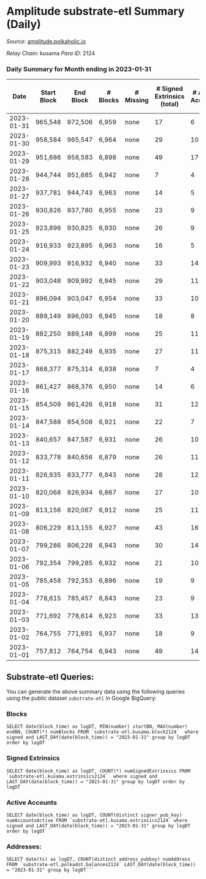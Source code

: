 # Amplitude substrate-etl Summary (Daily)

_Source_: [amplitude.polkaholic.io](https://amplitude.polkaholic.io)

*Relay Chain*: kusama
*Para ID*: 2124



### Daily Summary for Month ending in 2023-01-31


| Date | Start Block | End Block | # Blocks | # Missing | # Signed Extrinsics (total) | # Active Accounts | # Addresses with Balances | # Events | # Transfers | # XCM Transfers In | # XCM Transfers Out |
| ---- | ----------- | --------- | -------- | --------- | --------------------------- | ----------------- | ------------------------- | -------- | ----------- | ------------------ | ------------------- |
| 2023-01-31 | 965,548 | 972,506 | 6,959 | none | 17 | 6 | 727 | 14,046 |   |   |   |
| 2023-01-30 | 958,584 | 965,547 | 6,964 | none | 29 | 10 | 727 | 14,139 |   |   |   |
| 2023-01-29 | 951,686 | 958,583 | 6,898 | none | 49 | 17 | 727 | 14,119 |   |   |   |
| 2023-01-28 | 944,744 | 951,685 | 6,942 | none | 7 | 4 | 727 | 13,954 |   |   |   |
| 2023-01-27 | 937,781 | 944,743 | 6,963 | none | 14 | 5 | 727 | 14,040 |   |   |   |
| 2023-01-26 | 930,826 | 937,780 | 6,955 | none | 23 | 9 | 727 | 14,079 |   |   |   |
| 2023-01-25 | 923,896 | 930,825 | 6,930 | none | 26 | 9 | 727 | 14,049 |   |   |   |
| 2023-01-24 | 916,933 | 923,895 | 6,963 | none | 16 | 5 | 727 | 14,047 |   |   |   |
| 2023-01-23 | 909,993 | 916,932 | 6,940 | none | 33 | 14 | 727 | 14,118 |   |   |   |
| 2023-01-22 | 903,048 | 909,992 | 6,945 | none | 29 | 11 | 727 | 14,105 |   |   |   |
| 2023-01-21 | 896,094 | 903,047 | 6,954 | none | 33 | 10 | 727 | 14,144 |   |   |   |
| 2023-01-20 | 889,149 | 896,093 | 6,945 | none | 18 | 8 | 727 | 14,031 |   |   |   |
| 2023-01-19 | 882,250 | 889,148 | 6,899 | none | 25 | 11 | 727 | 13,982 |   |   |   |
| 2023-01-18 | 875,315 | 882,249 | 6,935 | none | 27 | 11 | 727 | 14,069 |   |   |   |
| 2023-01-17 | 868,377 | 875,314 | 6,938 | none | 7 | 4 | 727 | 13,944 |   |   |   |
| 2023-01-16 | 861,427 | 868,376 | 6,950 | none | 14 | 6 | 727 | 14,017 |   |   |   |
| 2023-01-15 | 854,509 | 861,426 | 6,918 | none | 31 | 12 | 727 | 14,065 |   |   |   |
| 2023-01-14 | 847,588 | 854,508 | 6,921 | none | 22 | 7 | 727 | 14,009 |   |   |   |
| 2023-01-13 | 840,657 | 847,587 | 6,931 | none | 26 | 10 | 727 | 14,051 |   |   |   |
| 2023-01-12 | 833,778 | 840,656 | 6,879 | none | 26 | 11 | 727 | 13,945 |   |   |   |
| 2023-01-11 | 826,935 | 833,777 | 6,843 | none | 28 | 12 | 727 | 13,884 |   |   |   |
| 2023-01-10 | 820,068 | 826,934 | 6,867 | none | 27 | 10 | 727 | 13,928 |   |   |   |
| 2023-01-09 | 813,156 | 820,067 | 6,912 | none | 25 | 11 | 727 | 14,008 |   |   |   |
| 2023-01-08 | 806,229 | 813,155 | 6,927 | none | 43 | 16 | 727 | 14,172 |   |   |   |
| 2023-01-07 | 799,286 | 806,228 | 6,943 | none | 30 | 14 | 727 | 14,100 |   |   |   |
| 2023-01-06 | 792,354 | 799,285 | 6,932 | none | 21 | 10 | 727 | 14,021 |   |   |   |
| 2023-01-05 | 785,458 | 792,353 | 6,896 | none | 19 | 9 | 727 | 13,939 |   |   |   |
| 2023-01-04 | 778,615 | 785,457 | 6,843 | none | 23 | 9 | 727 | 13,858 |   |   |   |
| 2023-01-03 | 771,692 | 778,614 | 6,923 | none | 33 | 13 | 727 | 14,081 |   |   |   |
| 2023-01-02 | 764,755 | 771,691 | 6,937 | none | 18 | 9 | 727 | 14,016 |   |   |   |
| 2023-01-01 | 757,812 | 764,754 | 6,943 | none | 49 | 14 | 727 | 14,216 |   |   |   |

## Substrate-etl Queries:
You can generate the above summary data using the following queries using the public dataset `substrate-etl` in Google BigQuery:


### Blocks
```
SELECT date(block_time) as logDT, MIN(number) startBN, MAX(number) endBN, COUNT(*) numBlocks FROM `substrate-etl.kusama.block2124`  where signed and LAST_DAY(date(block_time)) = "2023-01-31" group by logDT order by logDT
```


### Signed Extrinsics
```
SELECT date(block_time) as logDT, COUNT(*) numSignedExtrinsics FROM `substrate-etl.kusama.extrinsics2124`  where signed and LAST_DAY(date(block_time)) = "2023-01-31" group by logDT order by logDT
```


### Active Accounts
```
SELECT date(block_time) as logDT, COUNT(distinct signer_pub_key) numAccountsActive FROM `substrate-etl.kusama.extrinsics2124` where signed and LAST_DAY(date(block_time)) = "2023-01-31" group by logDT order by logDT
```


### Addresses:
```
SELECT date(ts) as logDT, COUNT(distinct address_pubkey) numAddress FROM `substrate-etl.polkadot.balances2124` LAST_DAY(date(block_time)) = "2023-01-31" group by logDT```

